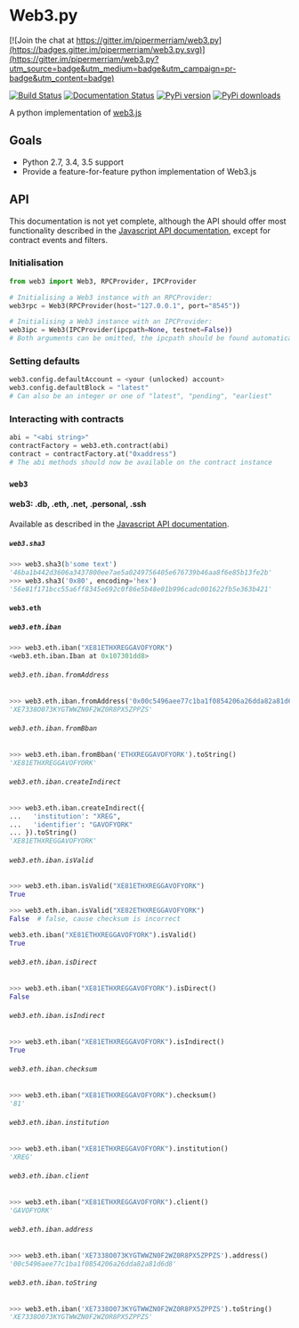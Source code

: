 # Web3.py

[![Join the chat at https://gitter.im/pipermerriam/web3.py](https://badges.gitter.im/pipermerriam/web3.py.svg)](https://gitter.im/pipermerriam/web3.py?utm_source=badge&utm_medium=badge&utm_campaign=pr-badge&utm_content=badge)

[![Build Status](https://travis-ci.org/pipermerriam/web3.py.png)](https://travis-ci.org/pipermerriam/web3.py)
[![Documentation Status](https://readthedocs.org/projects/web3.py/badge/?version=latest)](https://readthedocs.org/projects/web3.py/?badge=latest)
[![PyPi version](https://pypip.in/v/web3.py/badge.png)](https://pypi.python.org/pypi/web3.py)
[![PyPi downloads](https://pypip.in/d/web3.py/badge.png)](https://pypi.python.org/pypi/web3.py)
   

A python implementation of [web3.js](https://github.com/ethereum/web3.js)

## Goals

* Python 2.7, 3.4, 3.5 support
* Provide a feature-for-feature python implementation of Web3.js


## API

This documentation is not yet complete, although the API should offer most functionality described in the [Javascript API documentation](https://github.com/ethereum/wiki/wiki/JavaScript-API), except for contract events and filters.

### Initialisation
```python
from web3 import Web3, RPCProvider, IPCProvider

# Initialising a Web3 instance with an RPCProvider:
web3rpc = Web3(RPCProvider(host="127.0.0.1", port="8545"))

# Initialising a Web3 instance with an IPCProvider:
web3ipc = Web3(IPCProvider(ipcpath=None, testnet=False))
# Both arguments can be omitted, the ipcpath should be found automatically
```

### Setting defaults
```python
web3.config.defaultAccount = <your (unlocked) account>
web3.config.defaultBlock = "latest"
# Can also be an integer or one of "latest", "pending", "earliest"
```

### Interacting with contracts
```python
abi = "<abi string>"
contractFactory = web3.eth.contract(abi)
contract = contractFactory.at("0xaddress")
# The abi methods should now be available on the contract instance
```

### `web3`

#### web3: .db, .eth, .net, .personal, .ssh

Available as described in the [Javascript API documentation](https://github.com/ethereum/wiki/wiki/JavaScript-API).

##### `web3.sha3`

```python
>>> web3.sha3(b'some text')
'46ba1b442d3606a3437800ee7ae5a0249756405e676739b46aa8f6e85b13fe2b'
>>> web3.sha3('0x80', encoding='hex')
'56e81f171bcc55a6ff8345e692c0f86e5b48e01b996cadc001622fb5e363b421'
```


#### `web3.eth`

##### `web3.eth.iban`

```python
>>> web3.eth.iban("XE81ETHXREGGAVOFYORK")
<web3.eth.iban.Iban at 0x107301dd8>
```


###### `web3.eth.iban.fromAddress`

```python
>>> web3.eth.iban.fromAddress('0x00c5496aee77c1ba1f0854206a26dda82a81d6d8').toString()
'XE7338O073KYGTWWZN0F2WZ0R8PX5ZPPZS'
```


###### `web3.eth.iban.fromBban`

```python
>>> web3.eth.iban.fromBban('ETHXREGGAVOFYORK').toString()
'XE81ETHXREGGAVOFYORK'
```


###### `web3.eth.iban.createIndirect`

```python
>>> web3.eth.iban.createIndirect({
...   'institution': "XREG",
...   'identifier': "GAVOFYORK"
... }).toString()
'XE81ETHXREGGAVOFYORK'
```


###### `web3.eth.iban.isValid`

```python
>>> web3.eth.iban.isValid("XE81ETHXREGGAVOFYORK")
True

>>> web3.eth.iban.isValid("XE82ETHXREGGAVOFYORK")
False  # false, cause checksum is incorrect

web3.eth.iban("XE81ETHXREGGAVOFYORK").isValid()
True
```


###### `web3.eth.iban.isDirect`

```python
>>> web3.eth.iban("XE81ETHXREGGAVOFYORK").isDirect()
False
```


###### `web3.eth.iban.isIndirect`

```python
>>> web3.eth.iban("XE81ETHXREGGAVOFYORK").isIndirect()
True
```


###### `web3.eth.iban.checksum`

```python
>>> web3.eth.iban("XE81ETHXREGGAVOFYORK").checksum()
'81'
```


###### `web3.eth.iban.institution`

```python
>>> web3.eth.iban("XE81ETHXREGGAVOFYORK").institution()
'XREG'
```


###### `web3.eth.iban.client`

```python
>>> web3.eth.iban("XE81ETHXREGGAVOFYORK").client()
'GAVOFYORK'
```


###### `web3.eth.iban.address`

```python
>>> web3.eth.iban('XE7338O073KYGTWWZN0F2WZ0R8PX5ZPPZS').address()
'00c5496aee77c1ba1f0854206a26dda82a81d6d8'
```


###### `web3.eth.iban.toString`

```python
>>> web3.eth.iban('XE7338O073KYGTWWZN0F2WZ0R8PX5ZPPZS').toString()
'XE7338O073KYGTWWZN0F2WZ0R8PX5ZPPZS'
```
